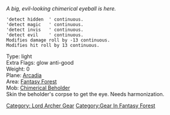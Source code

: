 *A big, evil-looking chimerical eyeball is here.*

`'detect hidden  ' continuous.`  
`'detect magic   ' continuous.`  
`'detect invis   ' continuous.`  
`'detect evil    ' continuous.`  
`Modifies damage roll by -13 continuous.`  
`Modifies hit roll by 13 continuous.`

Type: light  
Extra Flags: glow anti-good  
Weight: 0  
Plane: [Arcadia](:Category:Arcadia.md "wikilink")  
Area: [Fantasy Forest](:Category:Fantasy_Forest.md "wikilink")  
Mob: [Chimerical Beholder](Chimerical_Beholder "wikilink")  
Skin the beholder's corpse to get the eye. Needs harmonization.

[Category: Lord Archer Gear](Category:_Lord_Archer_Gear "wikilink")
[Category:Gear In Fantasy
Forest](Category:Gear_In_Fantasy_Forest "wikilink")
